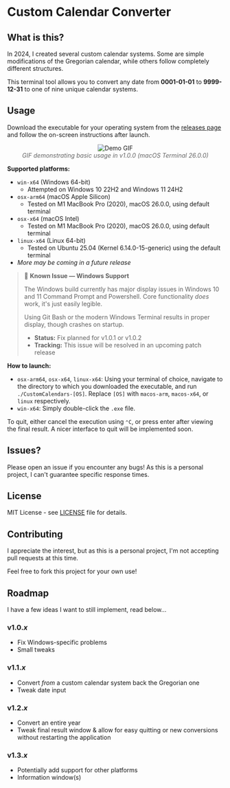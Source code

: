 # Custom Calendar Converter
## What is this?
In 2024, I created several custom calendar systems. Some are simple modifications of the Gregorian calendar, while others follow completely different structures.

This terminal tool allows you to convert any date from **0001-01-01** to **9999-12-31** to one of nine unique calendar systems.

## Usage
Download the executable for your operating system from the [releases page](https://github.com/joelfrom08/custom-calendars/releases/latest) and follow the on-screen instructions after launch.

<p align="center">
  <img src="https://assets.petbyte.dev/git_projects/custom-calendars/v1.0.0demo.gif" alt="Demo GIF"><br>
  <em style="color: #666; font-style: italic;">GIF demonstrating basic usage in v1.0.0 (macOS Terminal 26.0.0)</em>
</p>

**Supported platforms:**
- `win-x64` (Windows 64-bit)
    - Attempted on Windows 10 22H2 and Windows 11 24H2
- `osx-arm64` (macOS Apple Silicon)
    - Tested on M1 MacBook Pro (2020), macOS 26.0.0, using default terminal
- `osx-x64` (macOS Intel)
    - Tested on M1 MacBook Pro (2020), macOS 26.0.0, using default terminal
- `linux-x64` (Linux 64-bit)
    - Tested on Ubuntu 25.04 (Kernel 6.14.0-15-generic) using the default terminal
- *More may be coming in a future release*

> 🐛 **Known Issue — Windows Support**
> 
> The Windows build currently has major display issues in Windows 10 and 11 Command Prompt and Powershell. Core functionality *does* work, it's just easily legible.
> 
> Using Git Bash or the modern Windows Terminal results in proper display, though crashes on startup.
> - **Status:** Fix planned for v1.0.1 or v1.0.2
> - **Tracking:** This issue will be resolved in an upcoming patch release

**How to launch:**
- `osx-arm64`, `osx-x64`, `linux-x64`: Using your terminal of choice, navigate to the directory to which you downloaded the executable, and run `./CustomCalendars-[OS]`. Replace `[OS]` with `macos-arm`, `macos-x64`, or `linux` respectively.
- `win-x64`: Simply double-click the `.exe` file.

To quit, either cancel the execution using `⌃C`, or press enter after viewing the final result.
A nicer interface to quit will be implemented soon.

## Issues?
Please open an issue if you encounter any bugs! As this is a personal project, I can't guarantee specific response times.

## License
MIT License - see [LICENSE](LICENSE) file for details.

## Contributing
I appreciate the interest, but as this is a personal project, I'm not accepting pull requests at this time.

Feel free to fork this project for your own use!

## Roadmap
I have a few ideas I want to still implement, read below...
### v1.0.*x*
- Fix Windows-specific problems
- Small tweaks
### v1.1.*x*
- Convert *from* a custom calendar system back the Gregorian one
- Tweak date input
### v1.2.*x*
- Convert an entire year
- Tweak final result window & allow for easy quitting or new conversions without restarting the application
### v1.3.*x*
- Potentially add support for other platforms
- Information window(s)